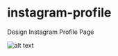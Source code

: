 # instagram-profile
Design Instagram Profile Page

![alt text](img/instagram-preview.png "Instagram Profile")
